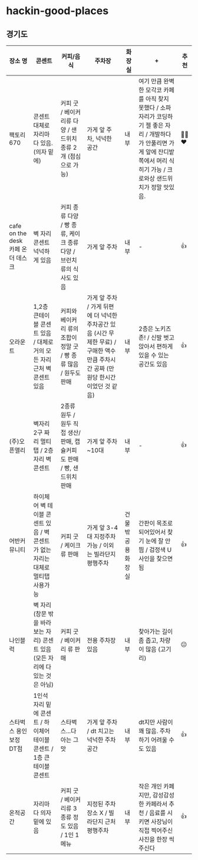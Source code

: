 # hackin-good-places

## 경기도 
| 장소 명  | 콘센트   | 커피/음식  | 주차장  | 화장실  | +  |  추천 | 
|---|---|---|---|---|---| --- |
| 팩토리 670 | 콘센트 대체로 자리마다 있음. (의자 밑에)  | 커피 굿 / 베이커리류 다양 / 샌드위치 종류 2개 (점심으로 가능) | 가게 앞 주차, 넉넉한 공간  | 내부 | 여기 만큼 완벽한 모각코 카페를 아직 찾지 못했다 / 소파 자리가 코딩하기 젤 좋은 자리 / 개발하다가 안풀리면 가게 앞에 잔디밭 쪽에서 머리 식히기 가능 / 크로와상 샌드위치가 정말 맛있음. | 👍🏻❤️ | 
| cafe on the desk 카페 온 더 데스크  | 벽 자리 콘센트 넉넉하게 있음  | 커피 종류 다양 / 빵 종류, 케이크 종류 다양 / 브런치류의 식사도 있음 | 가게 앞 주차 | 내부 | - | 👍 |
| 오라운트 | 1,2층 큰테이블 콘센트 있음 / 대체로 거의 모든 자리 근처 벽 콘센트 있음 |  커피와 베이커리 류의 조합이 정말 굿 / 빵 종류 많음 / 원두도 판매  | 가게 앞 주차 / 가게 뒤편에 더 넉넉한 주차공간 있음 (시간 무제한 무료) / 구매한 액수 만큼 주차시간 공짜 (만원당 한시간이었던 것 같음) | 내부  |  2층은 노키즈 존! / 신발 벗고 앉아서 편하게 있을 수 있는 공간도 있음 | 👍 |
| (주)오픈앨리 | 벽자리 2구 짜리 멀티탭 / 2층자리 벽 콘센트 | 2종류 원두 / 원두 직접 생산/판매, 캡슐커피도 판매 / 빵, 샌드위치 판매 | 가게 앞 주차 ~10대 | 내부 | - | 👍 |
| 어반커뮤니티 | 하이체어 벽 테이블 콘센트 있음 / 벽 콘센트가 없는 자리는 대체로 멀티탭 사용가능 |  커피 굿 / 케이크 류 판매 | 가게 앞 3-4대 지정주차 가능 / 이외는 빌라단지 평행주차 | 건물 밖 공용화장실 |  간판이 목조로 되어있어서 찾기 눈에 잘 안띔 / 검정색 U사인을 찾으면 됨 | 👍 | 
| 나인블럭 | 벽 자리 (창문 밖을 바라보는 자리) 콘센트 있음 (모든 자리에 다 있는 것은 아님) | 커피 굿 / 베이커리 류 판매 | 전용 주차장 있음 | 내부 | 찾아가는 길이 좀 좁고, 차량이 많음 (고기리) | 😐 | 
| 스타벅스 용인보정DT점 | 1인석 자리 밑에 콘센트 / 하이체어 테이블 콘센트 / 1층 큰 테이블 콘센트 | 스타벅스...다 아는 그맛 | 가게 앞 주차 / dt 치고는 넉넉한 주차공간 | 내부 | dt지만 사람이 꽤 많음. 주차 하기 어려울 수도 있음 | 👍 | 
| 온적공간 | 자리마다 의자 밑에 있음 | 커피 굿 / 베이커리류 3종류 정도 있음 / 1인 1메뉴 | 지정된 주차장소 X / 빌라단지 근처 평행주차 | 내부 | 작은 개인 카페지만, 감성감성한 카페라서 추천 / 음료를 시키면 사장님이 직접 찍어주신 사진을 한장 씩 주신다 | 👍 | 
